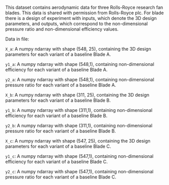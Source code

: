 This dataset contains aerodynamic data for three Rolls-Royce research fan blades. This data is shared with permission from Rolls-Royce plc. For blade there is a design of experiment with inputs, which denote the 3D design parameters, and outputs, which correspond to the non-dimensional pressure ratio and non-dimensional efficiency values.

Data in file:

`X_a`:  A numpy ndarray with shape (548, 25), containing the 3D design parameters for each variant of a baseline Blade A.

`y1_a`: A numpy ndarray with shape (548,1), containing non-dimensional efficiency for each variant of a baseline Blade A.

`y2_a`: A numpy ndarray with shape (548,1), containing non-dimensional pressure ratio for each variant of a baseline Blade A.

`X_b`:  A numpy ndarray with shape (311, 25), containing the 3D design parameters for each variant of a baseline Blade B.

`y1_b`: A numpy ndarray with shape (311,1), containing non-dimensional efficiency for each variant of a baseline Blade B.

`y2_b`: A numpy ndarray with shape (311,1), containing non-dimensional pressure ratio for each variant of a baseline Blade B.

`X_c`:  A numpy ndarray with shape (547, 25), containing the 3D design parameters for each variant of a baseline Blade C.

`y1_c`: A numpy ndarray with shape (547,1), containing non-dimensional efficiency for each variant of a baseline Blade C.

`y2_c`: A numpy ndarray with shape (547,1), containing non-dimensional pressure ratio for each variant of a baseline Blade C.
